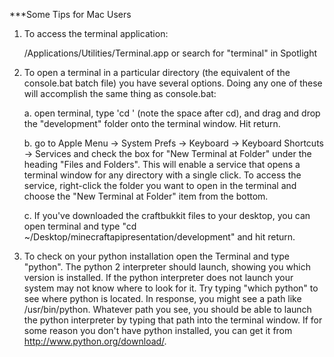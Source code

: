 ***Some Tips for Mac Users

1. To access the terminal application:

	/Applications/Utilities/Terminal.app
	or search for "terminal" in Spotlight
	
2. To open a terminal in a particular directory (the equivalent of the console.bat batch file) you have several options. Doing any one of these will accomplish the same thing as console.bat:

	a. 	open terminal, type 'cd ' (note the space after cd), and drag and drop the 
		"development" folder onto the terminal window. Hit return.
		
	b. 	go to Apple Menu -> System Prefs -> Keyboard -> Keyboard Shortcuts -> Services 
		and check the box for "New Terminal at Folder" under the heading "Files and 
		Folders". This will enable a service that opens a terminal window for any
		directory with a single click. To access the service, right-click the folder you 
		want to open in the terminal and choose the "New Terminal at Folder" item from
		the bottom.
		
	c. 	If you've downloaded the craftbukkit files to your desktop, you can open terminal
		and type "cd ~/Desktop/minecraftapipresentation/development" and hit return.

3. To check on your python installation open the Terminal and type "python".  The python 2 interpreter should launch, showing you which version is installed.  If the python interpreter does not launch your system may not know where to look for it. Try typing "which python" to see where python is located. In response, you might see a path like /usr/bin/python.  Whatever path you see, you should be able to launch the python interpreter by typing that path into the terminal window. If for some reason you don't have python installed, you can get it from http://www.python.org/download/.
